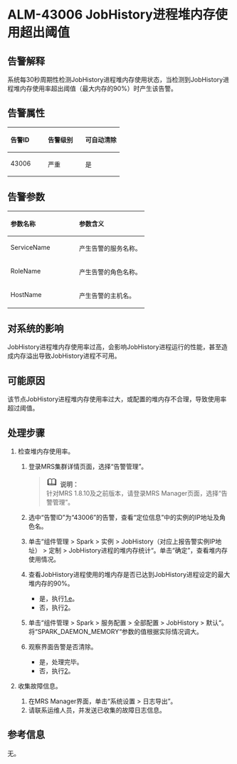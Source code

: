 # ALM-43006 JobHistory进程堆内存使用超出阈值<a name="ZH-CN_TOPIC_0191883157"></a>

## 告警解释<a name="zh-cn_topic_0191813968_zh-cn_topic_0087039425_section43920869"></a>

系统每30秒周期性检测JobHistory进程堆内存使用状态，当检测到JobHistory进程堆内存使用率超出阈值（最大内存的90%）时产生该告警。

## 告警属性<a name="zh-cn_topic_0191813968_zh-cn_topic_0087039425_section59743502"></a>

<a name="zh-cn_topic_0191813968_zh-cn_topic_0087039425_table64843092"></a>
<table><thead align="left"><tr id="zh-cn_topic_0191813968_zh-cn_topic_0087039425_row10409628"><th class="cellrowborder" valign="top" width="33.33333333333333%" id="mcps1.1.4.1.1"><p id="zh-cn_topic_0191813968_zh-cn_topic_0087039425_p37873528"><a name="zh-cn_topic_0191813968_zh-cn_topic_0087039425_p37873528"></a><a name="zh-cn_topic_0191813968_zh-cn_topic_0087039425_p37873528"></a>告警ID</p>
</th>
<th class="cellrowborder" valign="top" width="33.33333333333333%" id="mcps1.1.4.1.2"><p id="zh-cn_topic_0191813968_zh-cn_topic_0087039425_p47856888"><a name="zh-cn_topic_0191813968_zh-cn_topic_0087039425_p47856888"></a><a name="zh-cn_topic_0191813968_zh-cn_topic_0087039425_p47856888"></a>告警级别</p>
</th>
<th class="cellrowborder" valign="top" width="33.33333333333333%" id="mcps1.1.4.1.3"><p id="zh-cn_topic_0191813968_zh-cn_topic_0087039425_p51202692"><a name="zh-cn_topic_0191813968_zh-cn_topic_0087039425_p51202692"></a><a name="zh-cn_topic_0191813968_zh-cn_topic_0087039425_p51202692"></a>可自动清除</p>
</th>
</tr>
</thead>
<tbody><tr id="zh-cn_topic_0191813968_zh-cn_topic_0087039425_row53777413"><td class="cellrowborder" valign="top" width="33.33333333333333%" headers="mcps1.1.4.1.1 "><p id="zh-cn_topic_0191813968_zh-cn_topic_0087039425_p61003235"><a name="zh-cn_topic_0191813968_zh-cn_topic_0087039425_p61003235"></a><a name="zh-cn_topic_0191813968_zh-cn_topic_0087039425_p61003235"></a>43006</p>
</td>
<td class="cellrowborder" valign="top" width="33.33333333333333%" headers="mcps1.1.4.1.2 "><p id="zh-cn_topic_0191813968_zh-cn_topic_0087039425_p42315013"><a name="zh-cn_topic_0191813968_zh-cn_topic_0087039425_p42315013"></a><a name="zh-cn_topic_0191813968_zh-cn_topic_0087039425_p42315013"></a>严重</p>
</td>
<td class="cellrowborder" valign="top" width="33.33333333333333%" headers="mcps1.1.4.1.3 "><p id="zh-cn_topic_0191813968_zh-cn_topic_0087039425_p4964052"><a name="zh-cn_topic_0191813968_zh-cn_topic_0087039425_p4964052"></a><a name="zh-cn_topic_0191813968_zh-cn_topic_0087039425_p4964052"></a>是</p>
</td>
</tr>
</tbody>
</table>

## 告警参数<a name="zh-cn_topic_0191813968_zh-cn_topic_0087039425_section820607"></a>

<a name="zh-cn_topic_0191813968_zh-cn_topic_0087039425_table66543927"></a>
<table><thead align="left"><tr id="zh-cn_topic_0191813968_zh-cn_topic_0087039425_row61284534"><th class="cellrowborder" valign="top" width="50%" id="mcps1.1.3.1.1"><p id="zh-cn_topic_0191813968_zh-cn_topic_0087039425_p65100236"><a name="zh-cn_topic_0191813968_zh-cn_topic_0087039425_p65100236"></a><a name="zh-cn_topic_0191813968_zh-cn_topic_0087039425_p65100236"></a>参数名称</p>
</th>
<th class="cellrowborder" valign="top" width="50%" id="mcps1.1.3.1.2"><p id="zh-cn_topic_0191813968_zh-cn_topic_0087039425_p38627770"><a name="zh-cn_topic_0191813968_zh-cn_topic_0087039425_p38627770"></a><a name="zh-cn_topic_0191813968_zh-cn_topic_0087039425_p38627770"></a>参数含义</p>
</th>
</tr>
</thead>
<tbody><tr id="zh-cn_topic_0191813968_zh-cn_topic_0087039425_row41841705"><td class="cellrowborder" valign="top" width="50%" headers="mcps1.1.3.1.1 "><p id="zh-cn_topic_0191813968_zh-cn_topic_0087039425_p33734977"><a name="zh-cn_topic_0191813968_zh-cn_topic_0087039425_p33734977"></a><a name="zh-cn_topic_0191813968_zh-cn_topic_0087039425_p33734977"></a>ServiceName</p>
</td>
<td class="cellrowborder" valign="top" width="50%" headers="mcps1.1.3.1.2 "><p id="zh-cn_topic_0191813968_zh-cn_topic_0087039425_p48178601"><a name="zh-cn_topic_0191813968_zh-cn_topic_0087039425_p48178601"></a><a name="zh-cn_topic_0191813968_zh-cn_topic_0087039425_p48178601"></a>产生告警的服务名称。</p>
</td>
</tr>
<tr id="zh-cn_topic_0191813968_zh-cn_topic_0087039425_row30954226"><td class="cellrowborder" valign="top" width="50%" headers="mcps1.1.3.1.1 "><p id="zh-cn_topic_0191813968_zh-cn_topic_0087039425_p24264406"><a name="zh-cn_topic_0191813968_zh-cn_topic_0087039425_p24264406"></a><a name="zh-cn_topic_0191813968_zh-cn_topic_0087039425_p24264406"></a>RoleName</p>
</td>
<td class="cellrowborder" valign="top" width="50%" headers="mcps1.1.3.1.2 "><p id="zh-cn_topic_0191813968_zh-cn_topic_0087039425_p19259870"><a name="zh-cn_topic_0191813968_zh-cn_topic_0087039425_p19259870"></a><a name="zh-cn_topic_0191813968_zh-cn_topic_0087039425_p19259870"></a>产生告警的角色名称。</p>
</td>
</tr>
<tr id="zh-cn_topic_0191813968_zh-cn_topic_0087039425_row39121107"><td class="cellrowborder" valign="top" width="50%" headers="mcps1.1.3.1.1 "><p id="zh-cn_topic_0191813968_zh-cn_topic_0087039425_p14693133"><a name="zh-cn_topic_0191813968_zh-cn_topic_0087039425_p14693133"></a><a name="zh-cn_topic_0191813968_zh-cn_topic_0087039425_p14693133"></a>HostName</p>
</td>
<td class="cellrowborder" valign="top" width="50%" headers="mcps1.1.3.1.2 "><p id="zh-cn_topic_0191813968_zh-cn_topic_0087039425_p49293152"><a name="zh-cn_topic_0191813968_zh-cn_topic_0087039425_p49293152"></a><a name="zh-cn_topic_0191813968_zh-cn_topic_0087039425_p49293152"></a>产生告警的主机名。</p>
</td>
</tr>
</tbody>
</table>

## 对系统的影响<a name="zh-cn_topic_0191813968_zh-cn_topic_0087039425_section7385465"></a>

JobHistory进程堆内存使用率过高，会影响JobHistory进程运行的性能，甚至造成内存溢出导致JobHistory进程不可用。

## 可能原因<a name="zh-cn_topic_0191813968_zh-cn_topic_0087039425_section66469189"></a>

该节点JobHistory进程堆内存使用率过大，或配置的堆内存不合理，导致使用率超过阈值。

## 处理步骤<a name="zh-cn_topic_0191813968_zh-cn_topic_0087039425_section61351797"></a>

1.  检查堆内存使用率。
    1.  登录MRS集群详情页面，选择“告警管理”。

        >![](public_sys-resources/icon-note.gif) **说明：**   
        >针对MRS 1.8.10及之前版本，请登录MRS Manager页面，选择“告警管理”。  

    2.  选中“告警ID”为“43006”的告警，查看“定位信息”中的实例的IP地址及角色名。
    3.  单击“组件管理 \> Spark \> 实例 \> JobHistory（对应上报告警实例IP地址） \> 定制 \> JobHistory进程的堆内存统计“。单击“确定”，查看堆内存使用情况。
    4.  查看JobHistory进程使用的堆内存是否已达到JobHistory进程设定的最大堆内存的90%。
        -   是，执行[1.e](#zh-cn_topic_0191813968_li1011493181634)。
        -   否，执行[2](#zh-cn_topic_0191813968_li572522141314)。

    5.  <a name="zh-cn_topic_0191813968_li1011493181634"></a>单击“组件管理 \> Spark \> 服务配置 \> 全部配置 \> JobHistory \> 默认“。将“SPARK\_DAEMON\_MEMORY“参数的值根据实际情况调大。
    6.  观察界面告警是否清除。
        -   是，处理完毕。
        -   否，执行[2](#zh-cn_topic_0191813968_li572522141314)。

2.  <a name="zh-cn_topic_0191813968_li572522141314"></a>收集故障信息。
    1.  在MRS Manager界面，单击“系统设置 \> 日志导出”。
    2.  请联系运维人员，并发送已收集的故障日志信息。


## 参考信息<a name="zh-cn_topic_0191813968_zh-cn_topic_0087039425_section15295265"></a>

无。

